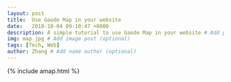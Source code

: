 ```yaml
---
layout: post
title:  Use Gaode Map in your website
date:   2018-10-04 09:10:47 +0800
description: A simple tutorial to use Gaode Map in your website # Add post description (optional)
img: map.jpg # Add image post (optional)
tags: [Tech, Web]
author: Zhang # Add name author (optional)
---
```


{% include amap.html %}


